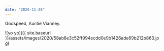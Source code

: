 ```yaml
---
date: "2020-11-28"
---
```


Godspeed, Auntie Vianney.

![yo yo]({{ site.baseurl }}/assets/images/2020/58ab8e3c52ff994ecdd0e9b1426ade69b212b863.jpg)

